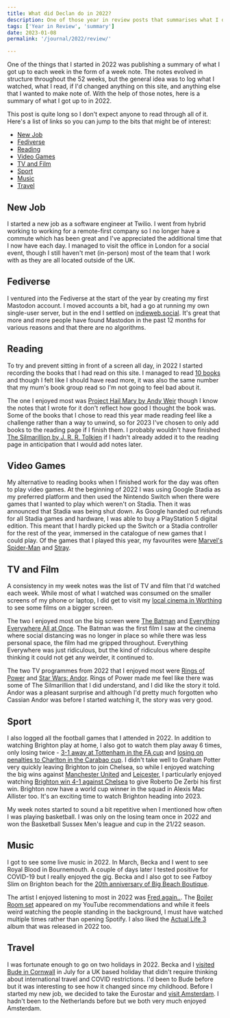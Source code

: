 ```yaml
---
title: What did Declan do in 2022?
description: One of those year in review posts that summarises what I did in 2022.
tags: ['Year in Review', 'summary']
date: 2023-01-08
permalink: '/journal/2022/review/'

---
```


One of the things that I started in 2022 was publishing a summary of what I got up to each week in the form of a week note. The notes evolved in structure throughout the 52 weeks, but the general idea was to log what I watched, what I read, if I'd changed anything on this site, and anything else that I wanted to make note of. With the help of those notes, here is a summary of what I got up to in 2022.

This post is quite long so I don't expect anyone to read through all of it. Here's a list of links so you can jump to the bits that might be of interest:

- [New Job](#newJob)
- [Fediverse](#fediverse)
- [Reading](#reading)
- [Video Games](#gaming)
- [TV and Film](#tv-and-film)
- [Sport](#sport)
- [Music](#music)
- [Travel](#travel)

<h2 *id*="newJob">New Job</h2>

I started a new job as a software engineer at Twilio. I went from hybrid working to working for a remote-first company so I no longer have a commute which has been great and I've appreciated the additional time that I now have each day. I managed to visit the office in London for a social event, though I still haven't met (in-person) most of the team that I work with as they are all located outside of the UK. 

<h2 *id*="fediverse">Fediverse</h2>

I ventured into the Fediverse at the start of the year by creating my first Mastodon account. I moved accounts a bit, had a go at running my own single-user server, but in the end I settled on [indieweb.social](https://indieweb.social/about). It's great that more and more people have found Mastodon in the past 12 months for various reasons and that there are no algorithms.

<h2 *id*="reading">Reading</h2>

To try and prevent sitting in front of a screen all day, in 2022 I started recording the books that I had read on this site. I managed to read [10 books](/reading/#2022) and though I felt like I should have read more, it was also the same number that my mum's book group read so I'm not going to feel bad about it. 

The one I enjoyed most was [Project Hail Mary by Andy Weir](/reading/9781529100617/) though I know the notes that I wrote for it don't reflect how good I thought the book was. Some of the books that I chose to read this year made reading feel like a challenge rather than a way to unwind, so for 2023 I've chosen to only add books to the reading page if I finish them. I probably wouldn't have finished [The Silmarillion by J. R. R. Tolkien](/reading/9780544338012/) if I hadn't already added it to the reading page in anticipation that I would add notes later.

<h2 *id*="gaming">Video Games</h2>

My alternative to reading books when I finished work for the day was often to play video games. At the beginning of 2022 I was using Google Stadia as my preferred platform and then used the Nintendo Switch when there were games that I wanted to play which weren't on Stadia. Then it was announced that Stadia was being shut down. As Google handed out refunds for all Stadia games and hardware, I was able to buy a PlayStation 5 digital edition. This meant that I hardly picked up the Switch or a Stadia controller for the rest of the year, immersed in the catalogue of new games that I could play. Of the games that I played this year, my favourites were [Marvel's Spider-Man](https://store.playstation.com/en-gb/product/EP9000-CUSA11995_00-MARVELSSPIDERMAN) and [Stray](https://store.playstation.com/en-gb/product/EP2333-PPSA02101_00-STRAYSIEE0000000).

<h2 *id*="tvAndFilm">TV and Film</h2>

A consistency in my week notes was the list of TV and film that I'd watched each week. While most of what I watched was consumed on the smaller screens of my phone or laptop, I did get to visit my [local cinema in Worthing](https://domecinema.co.uk/DomeCinema.dll/Home) to see some films on a bigger screen. 

The two I enjoyed most on the big screen were [The Batman](https://www.themoviedb.org/movie/414906-the-batman) and [Everything Everywhere All at Once](https://www.themoviedb.org/movie/545611-everything-everywhere-all-at-once). The Batman was the first film I saw at the cinema where social distancing was no longer in place so while there was less personal space, the film had me gripped throughout. Everything Everywhere was just ridiculous, but the kind of ridiculous where despite thinking it could not get any weirder, it continued to. 

The two TV programmes from 2022 that I enjoyed most were [Rings of Power](https://www.themoviedb.org/tv/84773-the-lord-of-the-rings-the-rings-of-power) and [Star Wars: Andor](https://www.themoviedb.org/tv/83867-star-wars-andor?language=en-GB). Rings of Power made me feel like there was some of The Silmarillion that I did understand, and I did like the story it told. Andor was a pleasant surprise and although I'd pretty much forgotten who Cassian Andor was before I started watching it, the story was very good.

<h2 *id*="sport">Sport</h2>

I also logged all the football games that I attended in 2022. In addition to watching Brighton play at home, I also got to watch them play away 6 times, only losing twice -  [3-1 away at Tottenham in the FA cup](https://www.brightonandhovealbion.com/news/2472917/fa-cup-journey-over-after-defeat-at-spurs) and [losing on penalties to Charlton in the Carabao cup](https://www.brightonandhovealbion.com/news/2990544/albion-pay-the-penalty-as-they-exit-carabao-cup/). I didn't take well to Graham Potter very quickly leaving Brighton to join Chelsea, so while I enjoyed watching the big wins against [Manchester United](https://www.brightonandhovealbion.com/news/2607677/albion-thrash-united-on-an-amex-occasion-to-remember) and [Leicester](https://www.brightonandhovealbion.com/news/2780412/brilliant-albion-hit-five-past-leicester-in-amex-thriller), I particularly enjoyed watching [Brighton win 4-1 against Chelsea](https://www.brightonandhovealbion.com/news/2880820/albion-four-midable-as-de-zerbi-celebrates-first-win) to give Roberto De Zerbi his first win. Brighton now have a world cup winner in the squad in Alexis Mac Allister too. It's an exciting time to watch Brighton heading into 2023.

My week notes started to sound a bit repetitive when I mentioned how often I was playing basketball. I was only on the losing team once in 2022 and won the Basketball Sussex Men's league and cup in the 21/22 season.

<h2 *id*="music">Music</h2>

I got to see some live music in 2022. In March, Becka and I went to see Royal Blood in Bournemouth. A couple of days later I tested positive for COVID-19 but I really enjoyed the gig. Becka and I also got to see Fatboy Slim on Brighton beach for the [20th anniversary of Big Beach Boutique](https://www.fatboyslim.net/2022/03/24/big-beach-boutique-20th-anniversary/).  

The artist I enjoyed listening to most in 2022 was [Fred again..](https://open.spotify.com/artist/4oLeXFyACqeem2VImYeBFe?si=Jhi_hMcURpaG73UgQjc-5Q). The [Boiler Room set](https://boilerroom.tv/recording/fred-again-1) appeared on my YouTube recommendations and while it feels weird watching the people standing in the background, I must have watched multiple times rather than opening Spotify. I also liked the [Actual Life 3](https://open.spotify.com/album/4O0noIPlmEkVFvyj7TOKpA?si=K7vwNBD3SOKLEmEgDprrig) album that was released in 2022 too.

<h2 *id*="travel">Travel</h2>

I was fortunate enough to go on two holidays in 2022. Becka and I [visited Bude in Cornwall](/week-notes/2022/week27/) in July for a UK based holiday that didn't require thinking about international travel and COVID restrictions. I'd been to Bude before but it was interesting to see how it changed since my childhood. Before I started my new job, we decided to take the Eurostar and [visit Amsterdam](/week-notes/2022/week38/). I hadn't been to the Netherlands before but we both very much enjoyed Amsterdam.

 
